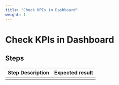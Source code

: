 ```yaml
---
title: "Check KPIs in Dashboard"
weight: 1
---
```


# Check KPIs in Dashboard
## Steps
| Step Description | Expected result |
| ----- | ----- |
|  |  |
